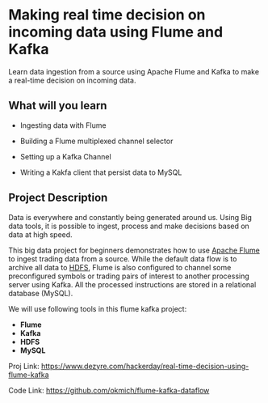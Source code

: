 # Making real time decision on incoming data using Flume and Kafka

Learn data ingestion from a source using Apache Flume and Kafka to make a real-time decision on incoming data.



## What will you learn

- Ingesting data with Flume


- Building a Flume multiplexed channel selector


- Setting up a Kafka Channel


- Writing a Kakfa client that persist data to MySQL



## Project Description

Data is everywhere and constantly being generated around us. Using Big data tools, it is possible to ingest, process and make decisions based on data at high speed.

This big data project for beginners demonstrates how to use [Apache Flume](https://www.dezyre.com/hadoop-course/flume) to ingest trading data from a source. While the default data flow is to archive all data to [HDFS](https://www.dezyre.com/hadoop-course/hdfs), Flume is also configured to channel some preconfigured symbols or trading pairs of interest to another processing server using Kafka. All the processed instructions are stored in a relational database (MySQL).

We will use following tools in this flume kafka project:

- **Flume**
- **Kafka**
- **HDFS**
- **MySQL**



Proj Link: https://www.dezyre.com/hackerday/real-time-decision-using-flume-kafka

Code Link: https://github.com/okmich/flume-kafka-dataflow





